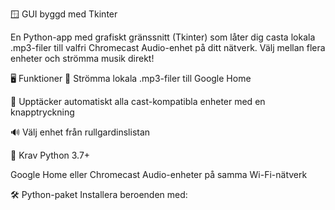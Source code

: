 🪟 GUI byggd med Tkinter

En Python-app med grafiskt gränssnitt (Tkinter) som låter dig casta lokala .mp3-filer till valfri Chromecast Audio-enhet på ditt nätverk.
Välj mellan flera enheter och strömma musik direkt!

🖥️ Funktioner
🎵 Strömma lokala .mp3-filer till Google Home

🧠 Upptäcker automatiskt alla cast-kompatibla enheter med en knapptryckning

🔊 Välj enhet från rullgardinslistan

🔧 Krav
Python 3.7+

Google Home eller Chromecast Audio-enheter på samma Wi-Fi-nätverk

🛠️ Python-paket
Installera beroenden med:
